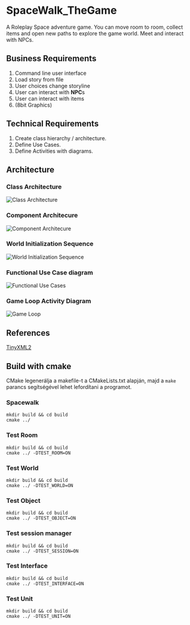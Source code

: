 # SpaceWalk_TheGame

A Roleplay Space adventure game. You can move room to room, collect items and open new paths to explore the game world. Meet and interact with NPCs.

## Business Requirements

1. Command line user interface
2. Load story from file
3. User choices change storyline
4. User can interact with **NPC**s
5. User can interact with items
6. (8bit Graphics)

## Technical Requirements

1. Create class hierarchy / architecture.
2. Define Use Cases.
3. Define Activities with diagrams.

## Architecture

### Class Architecture

![Class Architecture](documentation/class_architecture.png)

### Component Architecure

![Component Architecure](Planning/Component_Connection.jpg)

### World Initialization Sequence

![World Initialization Sequence](Planning/World_Initialization_Sequence.jpg)

### Functional Use Case diagram

![Functional Use Cases](Planning/Functional_UseCase.jpg)

### Game Loop Activity Diagram

![Game Loop](documentation/GameLoop_ActivityDiagram.png)

## References

[TinyXML2](https://github.com/leethomason/tinyxml2)

## Build with cmake

CMake legenerálja a makefile-t a CMakeLists.txt alapján, majd a `make` parancs segítségével lehet lefordítani a programot.

### Spacewalk

```
mkdir build && cd build
cmake ../
```

### Test Room

```
mkdir build && cd build
cmake ../ -DTEST_ROOM=ON
```

### Test World 

```
mkdir build && cd build
cmake ../ -DTEST_WORLD=ON
```
### Test Object 

```
mkdir build && cd build
cmake ../ -DTEST_OBJECT=ON
```

### Test session manager 

```
mkdir build && cd build
cmake ../ -DTEST_SESSION=ON
```

### Test Interface 

```
mkdir build && cd build
cmake ../ -DTEST_INTERFACE=ON
```

### Test Unit 

```
mkdir build && cd build
cmake ../ -DTEST_UNIT=ON
```